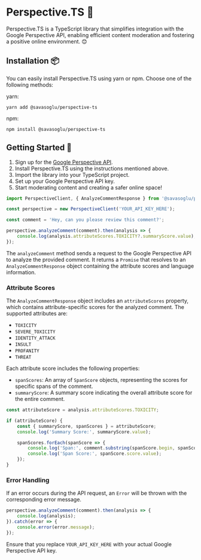 # Perspective.TS 🌟

Perspective.TS is a TypeScript library that simplifies integration with the Google Perspective API, enabling efficient content moderation and fostering a positive online environment. 😊

## Installation 📦

You can easily install Perspective.TS using yarn or npm. Choose one of the following methods:

yarn:

```shell
yarn add @savasoglu/perspective-ts
```

npm:

```shell
npm install @savasoglu/perspective-ts
```

## Getting Started 🚀

1. Sign up for the [Google Perspective API](https://www.perspectiveapi.com/).
2. Install Perspective.TS using the instructions mentioned above.
3. Import the library into your TypeScript project.
4. Set up your Google Perspective API key.
5. Start moderating content and creating a safer online space!

```typescript
import PerspectiveClient, { AnalyzeCommentResponse } from '@savasoglu/perspective-ts';

const perspective = new PerspectiveClient('YOUR_API_KEY_HERE');

const comment = 'Hey, can you please review this comment?';

perspective.analyzeComment(comment).then(analysis => {
	console.log(analysis.attributeScores.TOXICITY?.summaryScore.value);
});

```

The `analyzeComment` method sends a request to the Google Perspective API to analyze the provided comment. It returns a `Promise` that resolves to an `AnalyzeCommentResponse` object containing the attribute scores and language information.

### Attribute Scores

The `AnalyzeCommentResponse` object includes an `attributeScores` property, which contains attribute-specific scores for the analyzed comment. The supported attributes are:

-   `TOXICITY`
-   `SEVERE_TOXICITY`
-   `IDENTITY_ATTACK`
-   `INSULT`
-   `PROFANITY`
-   `THREAT`

Each attribute score includes the following properties:

-   `spanScores`: An array of `SpanScore` objects, representing the scores for specific spans of the comment.
-   `summaryScore`: A summary score indicating the overall attribute score for the entire comment.

```typescript
const attributeScore = analysis.attributeScores.TOXICITY;

if (attributeScore) {
	const { summaryScore, spanScores } = attributeScore;
	console.log('Summary Score:', summaryScore.value);

	spanScores.forEach(spanScore => {
		console.log('Span:', comment.substring(spanScore.begin, spanScore.end));
		console.log('Span Score:', spanScore.score.value);
	});
}
```

### Error Handling

If an error occurs during the API request, an `Error` will be thrown with the corresponding error message.

```typescript
perspective.analyzeComment(comment).then(analysis => {
	console.log(analysis);
}).catch(error => {
	console.error(error.message);
});
```

Ensure that you replace `YOUR_API_KEY_HERE` with your actual Google Perspective API key.
